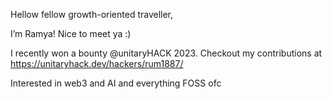 Hellow fellow growth-oriented traveller, 

I’m Ramya! Nice to meet ya :)
  
I recently won a bounty @unitaryHACK 2023. Checkout my contributions at https://unitaryhack.dev/hackers/rum1887/

Interested in web3 and AI and everything FOSS ofc





